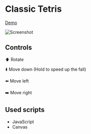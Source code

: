 # Classic Tetris
[Demo](https://kapatych.github.io/Tetris/)

![Screenshot](https://user-images.githubusercontent.com/58704804/75549159-0fefc500-5a40-11ea-9391-146e8d7a65b1.png)
	
## Controls

:arrow_up: Rotate

:arrow_down: Move down (Hold to speed up the fall)

:arrow_left: Move left

:arrow_right: Move right

## Used scripts

+ JavaScript
+ Canvas 
